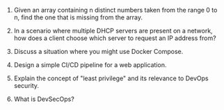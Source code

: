 1. Given an array containing n distinct numbers taken from the range 0 to n, find the one that is
missing from the array.

2. In a scenario where multiple DHCP servers are present on a network, how does a client
choose which server to request an IP address from?

3. Discuss a situation where you might use Docker Compose.

4. Design a simple CI/CD pipeline for a web application.

5. Explain the concept of "least privilege" and its relevance to DevOps security.

6. What is DevSecOps?